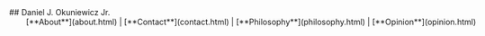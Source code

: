 <table>
	<meta name="viewport" content="width=device-width, initial-scale=1.0">
	<link rel="stylesheet" type="text/css" href="stylesheet.css">
	<body style="max-width: 1080px">
<table>
## Daniel J. Okuniewicz Jr.
<br>
<center>
[**About**](about.html) | [**Contact**](contact.html) | [**Philosophy**](philosophy.html) | [**Opinion**](opinion.html)
</center>
